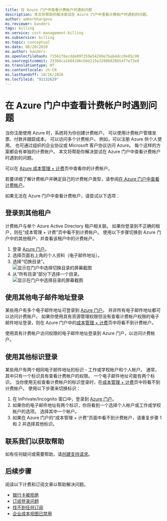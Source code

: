 ```yaml
---
title: 在 Azure 门户中查看计费帐户时遇到问题
description: 本文将帮助你解决尝试在 Azure 门户中查看计费帐户时遇到的问题。
author: amberbhargava
ms.reviewer: banders
tags: billing
ms.service: cost-management-billing
ms.subservice: billing
ms.topic: conceptual
ms.date: 08/20/2020
ms.author: banders
ms.openlocfilehash: 71561f6ecdde09f259e54260e7bab4dcc0e85c98
ms.sourcegitcommit: 33368ca1684106cb0e215e3280b828b54f7e73e8
ms.translationtype: HT
ms.contentlocale: zh-CN
ms.lasthandoff: 10/16/2020
ms.locfileid: "92132629"
---
```

# <a name="troubleshoot-viewing-your-billing-account-in-the-azure-portal"></a>在 Azure 门户中查看计费帐户时遇到问题

当你注册使用 Azure 时，系统将为你创建计费帐户。 可以使用计费帐户管理发票、付款并跟踪成本。 可以访问多个计费帐户。 例如，可以注册 Azure 供个人使用。 也可通过组织的企业协议或 Microsoft 客户协议访问 Azure。 每个这样的方案都会有单独的计费帐户。 本文将帮助你解决尝试在 Azure 门户中查看计费帐户时遇到的问题。

可以在 [Azure 成本管理 + 计费](https://portal.azure.com/#blade/Microsoft_Azure_GTM/ModernBillingMenuBlade)页中查看你的计费帐户。

若要详细了解计费帐户并确定自己的计费帐户类型，请参阅[在 Azure 门户中查看计费帐户](view-all-accounts.md)。

如果无法在 Azure 门户中查看计费帐户，请尝试以下选项：

## <a name="sign-in-to-a-different-tenant"></a>登录到其他租户

计费帐户与单个 Azure Active Directory 租户相关联。 如果你登录到不正确的租户，则在“成本管理 + 计费”页中看不到计费帐户。 使用以下步骤切换到 Azure 门户中的其他租户，并查看该租户中的计费帐户。

1. 登录 [Azure 门户](https://portal.azure.com)。
1. 选择页面右上角的个人资料（电子邮件地址）。
1. 选择“切换目录”。  
    ![显示在门户中选择切换目录的屏幕截图](./media/troubleshoot-account-not-found/select-switch-directory.png)
1. 从“所有目录”部分下选择一个目录。  
    ![显示在门户中选择目录的屏幕截图](./media/troubleshoot-account-not-found/select-directory.png)

## <a name="sign-in-with-a-different-email-address"></a>使用其他电子邮件地址登录

某些用户有多个电子邮件地址可登录到 [Azure 门户](https://portal.azure.com)。 并非所有电子邮件地址都可以访问计费帐户。 如果你使用具有资源管理权限但没有查看计费帐户权限的电子邮件地址登录，则在 Azure 门户中的[成本管理 + 计费](https://portal.azure.com/#blade/Microsoft_Azure_GTM/ModernBillingMenuBlade)页中将看不到计费帐户。

使用具有计费帐户访问权限的电子邮件地址登录到 Azure 门户，以访问计费帐户。

## <a name="sign-in-with-a-different-identity"></a>使用其他标识登录

某些用户有两个相同电子邮件地址的标识 - 工作或学校帐户和个人帐户。 通常，其中只有一个标识具有查看计费帐户的权限。 一个电子邮件地址可能有两个标识。 当你使用无权查看计费帐户的标识登录时，在[成本管理 + 计费](https://portal.azure.com/#blade/Microsoft_Azure_GTM/ModernBillingMenuBlade)页中将看不到计费帐户。 使用以下步骤来切换标识：

1. 在 InPrivate/Incognito 窗口中，登录到 [Azure 门户](https://portal.azure.com)。
1. 如果你的电子邮件地址有两个标识，你将看到一个选择个人帐户或工作或学校帐户的选项。 选择其中一个帐户。
1. 如果在 Azure 门户的“成本管理 + 计费”页面中看不到计费帐户，请重复步骤 1 和 2 并选择其他标识。

## <a name="contact-us-for-help"></a>联系我们以获取帮助

如有任何疑问或需要帮助，请[创建支持请求](https://ms.portal.azure.com/#blade/Microsoft_Azure_Support/HelpAndSupportBlade/newsupportrequest)。

## <a name="next-steps"></a>后续步骤

阅读以下计费和订阅文章以帮助解决问题。

- [银行卡被拒绝](./troubleshoot-declined-card.md)
- [订阅登录问题](./troubleshoot-sign-in-issue.md)
- [找不到任何订阅](./no-subscriptions-found.md)
- [企业成本视图已禁用](./enterprise-mgmt-grp-troubleshoot-cost-view.md)